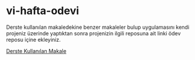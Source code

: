 # vi-hafta-odevi

Derste kullanılan makaledekine benzer makaleler bulup uygulamasını kendi projeniz üzerinde yaptıktan sonra projenizin ilgili reposuna ait linki ödev reposu içine ekleyiniz.

[Derste Kullanılan Makale](https://medium.com/devopsturkiye/net-core-3-1-katmanl%C4%B1-mimari-ve-generic-repository-pattern-1-87990f1da3e5)
